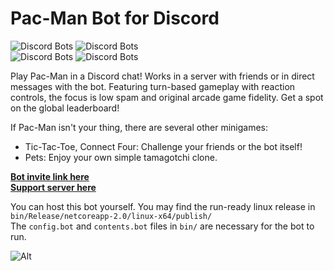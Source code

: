 # Pac-Man Bot for Discord

![Discord Bots](https://discordbots.org/api/widget/status/398127484983443468.svg) ![Discord Bots](https://discordbots.org/api/widget/servers/398127484983443468.svg?noavatar=true)  
![Discord Bots](https://discordbots.org/api/widget/lib/398127484983443468.svg?noavatar=true) ![Discord Bots](https://discordbots.org/api/widget/owner/398127484983443468.svg?noavatar=true)  

Play Pac-Man in a Discord chat! Works in a server with friends or in direct messages with the bot. Featuring turn-based gameplay with reaction controls, the focus is low spam and original arcade game fidelity. Get a spot on the global leaderboard!

If Pac-Man isn't your thing, there are several other minigames:
* Tic-Tac-Toe, Connect Four: Challenge your friends or the bot itself!
* Pets: Enjoy your own simple tamagotchi clone.

[**Bot invite link here**](http://bit.ly/pacman-bot)  
[**Support server here**](https://discord.gg/hGHnfda)  

You can host this bot yourself. You may find the run-ready linux release in `bin/Release/netcoreapp-2.0/linux-x64/publish/`  
The `config.bot` and `contents.bot` files in `bin/` are necessary for the bot to run.  

![Alt](https://raw.githubusercontent.com/Samrux/Pac-Man-Bot/master/bin/Icon.ico)
